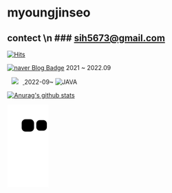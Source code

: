# myoungjinseo

## contect \n ### sih5673@gmail.com

[![Hits](https://hits.seeyoufarm.com/api/count/incr/badge.svg?url=https%3A%2F%2Fgithub.com%2Fmyoungjinseo&count_bg=%2379C83D&title_bg=%23555555&icon=&icon_color=%23E7E7E7&title=hits&edge_flat=false)](https://hits.seeyoufarm.com)




[![naver Blog Badge ](https://img.shields.io/badge/Naver_BLOG-03C75A.svg?&style=for-the-badge&logo=#NAVER&logoColor=04CF5C"logo&link=https://blog.naver.com/smjsih/)](https://blog.naver.com/smjsih/) 2021 ~ 2022.09


<a href="https://velog.io/@myoungjinseo">
    <img 
        src="http://img.shields.io/badge/-velog-222222?style=flat&logo=https://raw.githubusercontent.com/eirikmadland/notion-icons/master/v5/icon3/ul-blogger.svg&link=https://velog.io/@myoungjinseo"
        style="height : auto; margin-left : 10px; margin-right : 10px;"/>
</a>  2022-09~


<img alt="JAVA" src ="https://img.shields.io/badge/JAVA-007396.svg?&style=for-the-badge&logo=JAVA&logoColor=white"/>

[![Anurag's github stats](https://github-readme-stats.vercel.app/api?username=myoungjinseo)](https://github.com/anuraghazra/github-readme-stats)

![snake gif](https://github.com/myoungjinseo/myoungjinseo/blob/output/github-contribution-grid-snake.svg)
